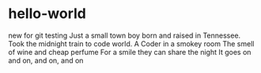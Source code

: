 # hello-world
new for git testing
Just a small town boy born and raised in Tennessee.
Took the midnight train to code world.
A Coder in a smokey room
The smell of wine and cheap perfume
For a smile they can share the night
It goes on and on, and on, and on

